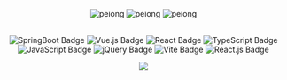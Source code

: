 <div align="center" >
  
<!-- <h1 align="center">Paris' GitHub Stats</h1> -->

<img src="https://github-readme-stats.vercel.app/api/top-langs?username=peiong&layout=compact&include_all_commits=true&count_private=true&show_icons=true&line_height=20&title_color=7A7ADB&icon_color=2234AE&text_color=D3D3D3&bg_color=08182b" alt="peiong" />
  
<img src="https://github-readme-stats.vercel.app/api?username=peiong&show_icons=true&line_height=20&title_color=7A7ADB&icon_color=2234AE&text_color=D3D3D3&bg_color=08182b&include_all_commits=true&count_private=true" alt="peiong" />


<img src="https://github-readme-streak-stats.herokuapp.com/?user=peiong&border=D3D3D3&sideNums=7A7ADB&background=08182b&stroke=6842DB&currStreakNum=7A7ADB&ring=5B3CDD&fire=D3D351&currStreakLabel=D3D3D3&sideLabels=D3D3D3&dates=A3A3A3"  alt="peiong"/>
  
</div>

<div align="center" >
<br>
  
<!--  skill badge 技能徽章 -->
![SpringBoot Badge](https://img.shields.io/badge/Springboot-764abc?logoColor=fff&style=flat)
![Vue.js Badge](https://img.shields.io/badge/Vue.js-4FC08D?logo=vuedotjs&logoColor=fff&style=flat)
![React Badge](https://img.shields.io/badge/React-61DAFB?logo=react&logoColor=000&style=flat)
![TypeScript Badge](https://img.shields.io/badge/TypeScript-3178C6?logo=typescript&logoColor=fff&style=flat)
![JavaScript Badge](https://img.shields.io/badge/JavaScript-F7DF1E?logo=javascript&logoColor=000&style=flat)
![jQuery Badge](https://img.shields.io/badge/jQuery-0769AD?logo=jquery&logoColor=fff&style=flat)
![Vite Badge](https://img.shields.io/badge/Vite-646CFF?logo=vite&logoColor=fff&style=flat)
![React.js Badge](https://img.shields.io/badge/React.js-764abc?logoColor=fff&style=flat)

<img src="https://cdn.jsdelivr.net/gh/sun0225SUN/sun0225SUN/assets/images/icon.png" /></div>
</div>
